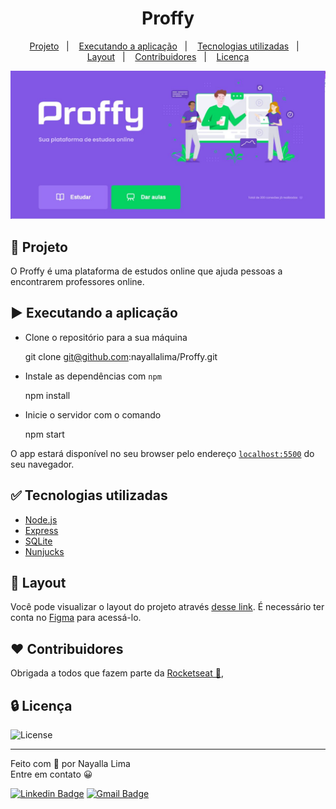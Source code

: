 <h1 align="center">
    Proffy</h1>

<p align="center">  
  <a href="#-projeto">Projeto</a>&nbsp;&nbsp;&nbsp;|&nbsp;&nbsp;&nbsp;
  <a href="#-executando-a-aplicacao">Executando a aplicação</a>&nbsp;&nbsp;&nbsp;|&nbsp;&nbsp;&nbsp;
  <a href="#-tecnologias-utilizadas">Tecnologias utilizadas</a>&nbsp;&nbsp;&nbsp;|&nbsp;&nbsp;&nbsp;
  <a href="#-layout">Layout</a>&nbsp;&nbsp;&nbsp;|&nbsp;&nbsp;&nbsp;
  <a href="#%EF%B8%8F-contribuidores">Contribuidores</a>&nbsp;&nbsp;&nbsp;|&nbsp;&nbsp;&nbsp;
  <a href="#-licença">Licença</a>
</p>

![](./pictures/proffy.jpg)

## 📌 Projeto

O Proffy é uma plataforma de estudos online que ajuda pessoas a encontrarem professores online.

## ▶️ Executando a aplicação

- Clone o repositório para a sua máquina

  git clone git@github.com:nayallalima/Proffy.git

- Instale as dependências com `npm`

  npm install

- Inicie o servidor com o comando 

  npm start

O app estará disponível no seu browser pelo endereço [`localhost:5500`](http://localhost:5500) do seu navegador.

## ✅ Tecnologias utilizadas

- [Node.js](https://nodejs.org/en/)
- [Express](https://expressjs.com/pt-br/)
- [SQLite](https://www.sqlite.org/index.html)
- [Nunjucks](https://mozilla.github.io/nunjucks/)

## 📔 Layout

Você pode visualizar o layout do projeto através [desse link](https://www.figma.com/file/GHGS126t7WYjnPZdRKChJF/Proffy-Web). É necessário ter conta no [Figma](http://figma.com/) para acessá-lo.

## ♥️ Contribuidores 
<p> Obrigada a todos que fazem parte da <a href="http://campinas.tech/campinas-tech-talents/">Rocketseat 🚀</a>, </p>

## 🔒 Licença

<a>	<img alt="License" src="https://img.shields.io/badge/license-MIT-success"> </a>

---

Feito com 💜️ por Nayalla Lima
<br />
Entre em contato 😀 

[![Linkedin Badge](https://img.shields.io/badge/-NayallaLima-blue?style=flat-square&logo=Linkedin&logoColor=white&link=https://www.linkedin.com/in/nayalla-lima//)](https://www.linkedin.com/in/nayalla-lima/)
[![Gmail Badge](https://img.shields.io/badge/-nayallaml@gmail.com-c14438?style=flat-square&logo=Gmail&logoColor=white&link=mailto:nayallaml@gmail.com)](mailto:nayallaml@gmail.com)